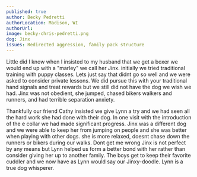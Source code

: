 ```yaml
---
published: true
author: Becky Pedretti
authorLocation: Madison, WI
authorUrl:
image: becky-chris-pedretti.png
dog: Jinx
issues: Redirected aggression, family pack structure
---
```


Little did I know when I insisted to my husband that we get a boxer we would end up with a "marley" we call her Jinx. initially we tried traditional training with puppy classes. Lets just say that didnt go so well and we were asked to consider private lessons. We did pursue this with your traditional hand signals and treat rewards but we still did not have the dog we wish we had.  Jinx was not obedient, she jumped, chased bikers walkers and runners, and had terrible separation anxiety.

Thankfully our friend Cathy insisted we give Lynn a try and we had seen all the hard work she had done with their dog. In one visit with the introduction of the e collar we had made significant progress. Jinx was a different dog and we were able to keep her from jumping on people and she was better when playing with other dogs. she is more relaxed, doesnt chase down the runners or bikers during our walks. Dont get me wrong Jinx is not perfect by any means but Lynn helped us form a better bond with her rather than consider giving her up to another family.  The boys get to keep their favorite cuddler and we now have as Lynn would say our Jinxy-doodle. Lynn is a true dog whisperer.
